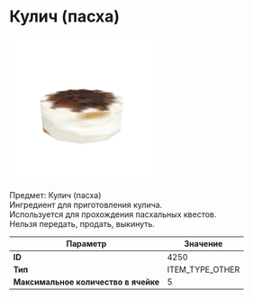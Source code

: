 # Кулич (пасха)

![Item Image](../img/4250.webp?raw=true)

Предмет: Кулич (пасха)<br>Ингредиент для приготовления кулича.<br>Используется для прохождения пасхальных квестов.<br>Нельзя передать, продать, выкинуть.


| Параметр | Значение |
|----------|----------|
| **ID** | 4250 |
| **Тип** | ITEM_TYPE_OTHER |
| **Максимальное количество в ячейке** | 5 |

